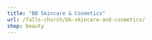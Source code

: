 ```yaml
---
title: "BB Skincare & Cosmetics"
url: /falls-church/bb-skincare-and-cosmetics/
shop: beauty
---
```

